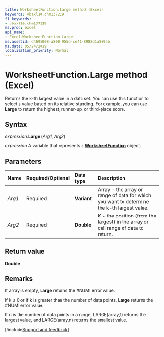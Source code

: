 ```yaml
---
title: WorksheetFunction.Large method (Excel)
keywords: vbaxl10.chm137229
f1_keywords:
- vbaxl10.chm137229
ms.prod: excel
api_name:
- Excel.WorksheetFunction.Large
ms.assetid: d4695008-a800-955d-ce41-8988d1a869ab
ms.date: 05/24/2019
localization_priority: Normal
---
```



# WorksheetFunction.Large method (Excel)

Returns the k-th largest value in a data set. You can use this function to select a value based on its relative standing. For example, you can use **Large** to return the highest, runner-up, or third-place score.


## Syntax

_expression_.**Large** (_Arg1_, _Arg2_)

_expression_ A variable that represents a **[WorksheetFunction](Excel.WorksheetFunction.md)** object.


## Parameters

|Name|Required/Optional|Data type|Description|
|:-----|:-----|:-----|:-----|
| _Arg1_|Required| **Variant**|Array - the array or range of data for which you want to determine the k-th largest value.|
| _Arg2_|Required| **Double**|K - the position (from the largest) in the array or cell range of data to return.|

## Return value

**Double**


## Remarks

If array is empty, **Large** returns the #NUM! error value.
    
If k ≤ 0 or if k is greater than the number of data points, **Large** returns the #NUM! error value.
    
If n is the number of data points in a range, LARGE(array,1) returns the largest value, and LARGE(array,n) returns the smallest value.




[!include[Support and feedback](~/includes/feedback-boilerplate.md)]